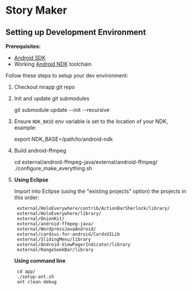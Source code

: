 Story Maker
=====

## Setting up Development Environment

**Prerequisites:**

* [Android SDK](https://developer.android.com/sdk/installing/index.html)
* Working [Android NDK](https://developer.android.com/tools/sdk/ndk/index.html) toolchain

Follow these steps to setup your dev environment:

1. Checkout mrapp git repo
2. Init and update git submodules

    git submodule update --init --recursive

3. Ensure `NDK_BASE` env variable is set to the location of your NDK, example:

    export NDK_BASE=/path/to/android-ndk

4. Build android-ffmpeg

    cd external/android-ffmpeg-java/external/android-ffmpeg/
    ./configure_make_everything.sh

7. **Using Eclipse**

    Import into Eclipse (using the "existing projects" option) the projects in this order:

        external/HoloEverywhere/contrib/ActionBarSherlock/library/
        external/HoloEverywhere/library/
        external/OnionKit/
        external/android-ffmpeg-java/
        external/WordpressJavaAndroid/
        external/cardsui-for-android/CardsUILib
        external/SlidingMenu/library
        external/Android-ViewPagerIndicator/library
        external/RangeSeekBar/library


   **Using command line**

        cd app/
        ./setup-ant.sh
        ant clean debug

